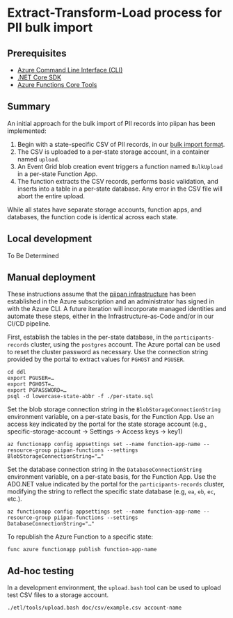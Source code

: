 # Extract-Transform-Load process for PII bulk import

## Prerequisites
- [Azure Command Line Interface (CLI)](https://docs.microsoft.com/en-us/cli/azure/install-azure-cli)
- [.NET Core SDK](https://dotnet.microsoft.com/download)
- [Azure Functions Core Tools](https://docs.microsoft.com/en-us/azure/azure-functions/functions-run-local)

## Summary

An initial approach for the bulk import of PII records into piipan has been implemented:
1. Begin with a state-specific CSV of PII records, in our [bulk import format](bulk-import.md).
1. The CSV is uploaded to a per-state storage account, in a container named `upload`.
1. An Event Grid blob creation event triggers a function named `BulkUpload` in a per-state Function App.
1. The function extracts the CSV records, performs basic validation, and inserts into a table in a per-state database. Any error in the CSV file will abort the entire upload.

While all states have separate storage accounts, function apps, and databases, the function code is identical across each state.

## Local development

To Be Determined

## Manual deployment

These instructions assume that the [piipan infrastructure](iac.md) has been established in the Azure subscription and an administrator has signed in with the Azure CLI. A future iteration will incorporate managed identities and automate these steps, either in the Infrastructure-as-Code and/or in our CI/CD pipeline. 

First, establish the tables in the per-state database, in the `participants-records` cluster, using the `postgres` account. The Azure portal can be used to reset the cluster password as necessary. Use the connection string provided by the portal to extract values for `PGHOST` and `PGUSER`.
```
cd ddl
export PGUSER=…
export PGHOST=…
export PGPASSWORD=…
psql -d lowercase-state-abbr -f ./per-state.sql
```

Set the blob storage connection string in the `BlobStorageConnectionString` environment variable, on a per-state basis, for the Function App. Use an access key indicated by the portal for the state storage account (e.g., specific-storage-account → Settings → Access keys → key1)
```
az functionapp config appsettings set --name function-app-name --resource-group piipan-functions --settings BlobStorageConnectionString="…"
```

Set the database connection string in the `DatabaseConnectionString` environment variable, on a per-state basis, for the Function App. Use the ADO.NET value indicated by the portal for the `participants-records` cluster, modifying the string to reflect the specific state database (e.g, `ea`, `eb`, `ec`, etc.).
```
az functionapp config appsettings set --name function-app-name --resource-group piipan-functions --settings DatabaseConnectionString="…"
```

To republish the Azure Function to a specific state:
```
func azure functionapp publish function-app-name
```

## Ad-hoc testing

In a development environment, the `upload.bash` tool can be used to upload test CSV files to a storage account.
```
./etl/tools/upload.bash doc/csv/example.csv account-name
```
